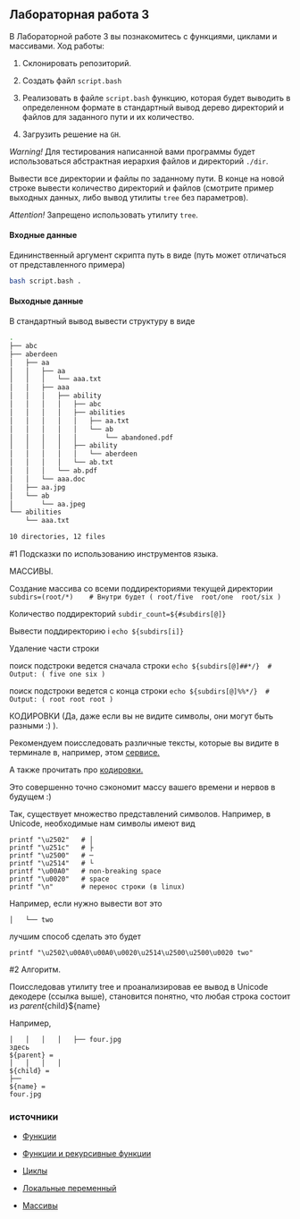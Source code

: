 ## Лабораторная работа 3

В Лабораторной работе 3 вы познакомитесь с функциями, циклами и массивами. Ход работы:

1. Склонировать репозиторий.

2. Создать файл `script.bash`

3. Реализовать в файле `script.bash` функцию, которая будет выводить в определенном формате в стандартный вывод дерево директорий и файлов для заданного пути и их количество.

4. Загрузить решение на `GH`.

*Warning!* Для тестирования написанной вами программы будет использоваться абстрактная иерархия файлов и директорий `./dir`.



Вывести все директории и файлы по заданному пути. В конце на новой строке вывести количество директорий и файлов (смотрите пример выходных данных, либо вывод утилиты `tree` без параметров).

*Attention!* Запрещено использовать утилиту `tree`.

#### Входные данные

Едининственный аргумент скрипта путь в виде (путь может отличаться от представленного примера)

```bash
bash script.bash .
```

#### Выходные данные

В стандартный вывод вывести структуру в виде

```bash
.
├── abc
├── aberdeen
│   ├── aa
│   │   ├── aa
│   │   │   └── aaa.txt
│   │   ├── aaa
│   │   │   ├── ability
│   │   │   │   ├── abc
│   │   │   │   ├── abilities
│   │   │   │   │   ├── aa.txt
│   │   │   │   │   └── ab
│   │   │   │   │       └── abandoned.pdf
│   │   │   │   ├── ability
│   │   │   │   │   └── aberdeen
│   │   │   │   └── ab.txt
│   │   │   └── ab.pdf
│   │   └── aaa.doc
│   ├── aa.jpg
│   └── ab
│       └── aa.jpeg
└── abilities
    └── aaa.txt

10 directories, 12 files
```

#1 Подсказки по использованию инструментов языка.

МАССИВЫ.

Создание массива со всеми поддиректориями текущей директории
```subdirs=(root/*)    # Внутри будет ( root/five  root/one  root/six )```

Количество поддиректорий
```subdir_count=${#subdirs[@]}```

Вывести поддиректорию i
```echo ${subdirs[i]}```

Удаление части строки

поиск подстроки ведется сначала строки
```echo ${subdirs[@]##*/}  # Output: ( five one six )```

поиск подстроки ведется с конца строки
```echo ${subdirs[@]%%*/}  # Output: ( root root root )```

КОДИРОВКИ (Да, даже если вы не видите символы, они могут быть разными :) ).

Рекомендуем поисследовать различные тексты, которые вы видите в терминале в, например, этом [сервисе.](https://r12a.github.io/app-conversion/)

А также прочитать про [кодировки.](https://guides.hexlet.io/encoding/)

Это совершенно точно сэкономит массу вашего времени и нервов в будущем :)

Так, существует множество представлений символов. Например, в Unicode, необходимые нам символы имеют вид
```
printf "\u2502"   # │
printf "\u251c"   # ├
printf "\u2500"   # ─
printf "\u2514"   # └
printf "\u00A0"   # non-breaking space
printf "\u0020"   # space
printf "\n"       # перенос строки (в linux)
```

Например, если нужно вывести вот это

```│   └── two```

лучшим способ сделать это будет

```printf "\u2502\u00A0\u00A0\u0020\u2514\u2500\u2500\u0020 two"```

#2 Алгоритм.

Поисследовав утилиту tree и проанализировав ее вывод в Unicode декодере (ссылка выше), становится понятно, что любая строка состоит из
${parent}${child}${name}

Например,
```
│   │   │   │   ├── four.jpg
здесь
${parent} =
│   │   │   │   
${child} = 
├── 
${name} = 
four.jpg
```

### источники

* [Функции](https://se.ifmo.ru/~ad/Documentation/ABS_Guide_ru.html#FUNCTIONS)

* [Функции и рекурсивные функции](https://habr.com/ru/company/ruvds/blog/327248/)

* [Циклы](https://se.ifmo.ru/~ad/Documentation/ABS_Guide_ru.html#LOOPS)

* [Локальные переменный](https://se.ifmo.ru/~ad/Documentation/ABS_Guide_ru.html#LOCALVAR)

* [Массивы](https://se.ifmo.ru/~ad/Documentation/ABS_Guide_ru.html#ARRAYS)
